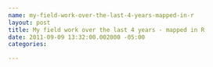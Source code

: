 ```yaml
--- 
name: my-field-work-over-the-last-4-years-mapped-in-r
layout: post
title: My field work over the last 4 years - mapped in R
date: 2011-09-09 13:32:00.002000 -05:00
categories: 

---
```

<br /><br />
